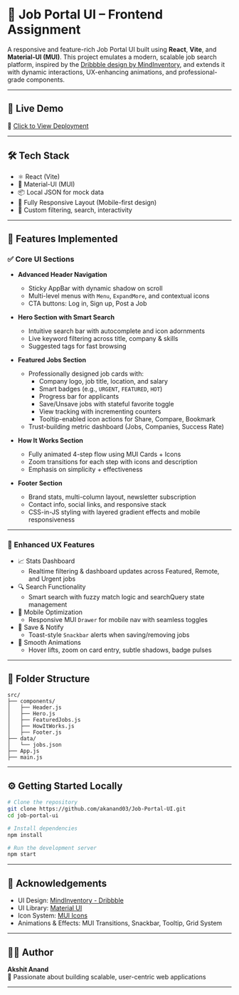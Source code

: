 # 💼 Job Portal UI – Frontend Assignment

A responsive and feature-rich Job Portal UI built using **React**, **Vite**, and **Material-UI (MUI)**. This project emulates a modern, scalable job search platform, inspired by the [Dribbble design by MindInventory](https://dribbble.com/shots/20254545-Job-Portal-Website), and extends it with dynamic interactions, UX-enhancing animations, and professional-grade components.

---

## 🚀 Live Demo
🔗 [Click to View Deployment](https://media0.giphy.com/media/v1.Y2lkPTc5MGI3NjExdTFoajk1eXhneTV4ZzJ5enRmdDZmdGdmbTZrcnJoMDkxZ3F6M25vbiZlcD12MV9pbnRlcm5hbF9naWZfYnlfaWQmY3Q9Zw/jTnGaiuxvvDNK/giphy.gif) 



---

## 🛠 Tech Stack

- ⚛ React (Vite)
- 🎨 Material-UI (MUI)
- 📦 Local JSON for mock data
- 📱 Fully Responsive Layout (Mobile-first design)
- 🧠 Custom filtering, search, interactivity

---

## 🎯 Features Implemented

### ✅ Core UI Sections
- **Advanced Header Navigation**
  - Sticky AppBar with dynamic shadow on scroll
  - Multi-level menus with `Menu`, `ExpandMore`, and contextual icons
  - CTA buttons: Log in, Sign up, Post a Job

- **Hero Section with Smart Search**
  - Intuitive search bar with autocomplete and icon adornments
  - Live keyword filtering across title, company & skills
  - Suggested tags for fast browsing

- **Featured Jobs Section**
  - Professionally designed job cards with:
    - Company logo, job title, location, and salary
    - Smart badges (e.g., `URGENT`, `FEATURED`, `HOT`)
    - Progress bar for applicants
    - Save/Unsave jobs with stateful favorite toggle
    - View tracking with incrementing counters
    - Tooltip-enabled icon actions for Share, Compare, Bookmark
  - Trust-building metric dashboard (Jobs, Companies, Success Rate)

- **How It Works Section**
  - Fully animated 4-step flow using MUI Cards + Icons
  - Zoom transitions for each step with icons and description
  - Emphasis on simplicity + effectiveness

- **Footer Section**
  - Brand stats, multi-column layout, newsletter subscription
  - Contact info, social links, and responsive stack
  - CSS-in-JS styling with layered gradient effects and mobile responsiveness

---

### 🌟 Enhanced UX Features
- 📈 Stats Dashboard
  - Realtime filtering & dashboard updates across Featured, Remote, and Urgent jobs
- 🔍 Search Functionality
  - Smart search with fuzzy match logic and searchQuery state management
- 📱 Mobile Optimization
  - Responsive MUI `Drawer` for mobile nav with seamless toggles
- 💌 Save & Notify
  - Toast-style `Snackbar` alerts when saving/removing jobs
- 🎨 Smooth Animations
  - Hover lifts, zoom on card entry, subtle shadows, badge pulses

---

## 📁 Folder Structure

```
src/
├── components/
│   ├── Header.js
│   ├── Hero.js
│   ├── FeaturedJobs.js
│   ├── HowItWorks.js
│   ├── Footer.js
├── data/
│   └── jobs.json
├── App.js
├── main.js
```

---

## ⚙️ Getting Started Locally

```bash
# Clone the repository
git clone https://github.com/akanand03/Job-Portal-UI.git
cd job-portal-ui

# Install dependencies
npm install

# Run the development server
npm start
```

---

## 🤝 Acknowledgements

- UI Design: [MindInventory - Dribbble](https://dribbble.com/shots/20254545-Job-Portal-Website)
- UI Library: [Material UI](https://mui.com)
- Icon System: [MUI Icons](https://mui.com/components/material-icons/)
- Animations & Effects: MUI Transitions, Snackbar, Tooltip, Grid System

---

## 👨‍💻 Author

**Akshit Anand**  
🚀 Passionate about building scalable, user-centric web applications

---
